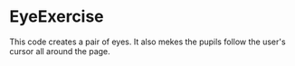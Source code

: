 # EyeExercise
This code creates a pair of eyes. It also mekes the pupils follow the user's cursor all around the page.
